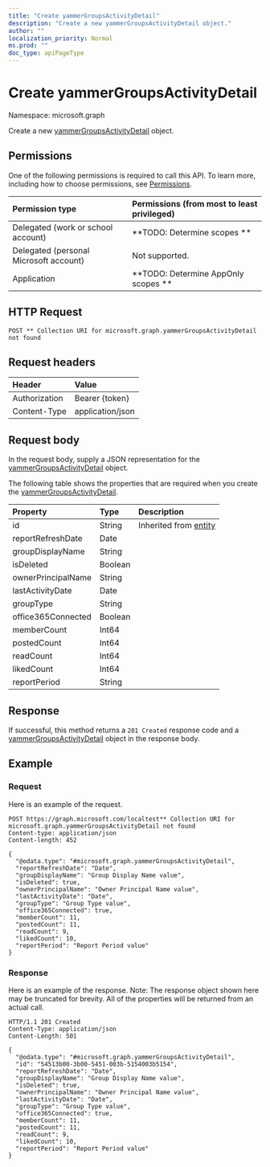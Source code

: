 ```yaml
---
title: "Create yammerGroupsActivityDetail"
description: "Create a new yammerGroupsActivityDetail object."
author: ""
localization_priority: Normal
ms.prod: ""
doc_type: apiPageType
---
```


# Create yammerGroupsActivityDetail

Namespace: microsoft.graph

Create a new [yammerGroupsActivityDetail](../resources/yammergroupsactivitydetail.md) object.

## Permissions
One of the following permissions is required to call this API. To learn more, including how to choose permissions, see [Permissions](/concepts/permissions-reference.md).

|Permission type|Permissions (from most to least privileged)|
|:---|:---|
|Delegated (work or school account)|**TODO: Determine scopes **|
|Delegated (personal Microsoft account)|Not supported.|
|Application|**TODO: Determine AppOnly scopes **|

## HTTP Request
<!-- {
  "blockType": "ignored"
}
-->
``` http
POST ** Collection URI for microsoft.graph.yammerGroupsActivityDetail not found
```

## Request headers
|Header|Value|
|:---|:---|
|Authorization|Bearer {token}|
|Content-Type|application/json|

## Request body
In the request body, supply a JSON representation for the [yammerGroupsActivityDetail](../resources/yammergroupsactivitydetail.md) object.

The following table shows the properties that are required when you create the [yammerGroupsActivityDetail](../resources/yammergroupsactivitydetail.md).

|Property|Type|Description|
|:---|:---|:---|
|id|String| Inherited from [entity](../resources/entity.md)|
|reportRefreshDate|Date||
|groupDisplayName|String||
|isDeleted|Boolean||
|ownerPrincipalName|String||
|lastActivityDate|Date||
|groupType|String||
|office365Connected|Boolean||
|memberCount|Int64||
|postedCount|Int64||
|readCount|Int64||
|likedCount|Int64||
|reportPeriod|String||



## Response
If successful, this method returns a `201 Created` response code and a [yammerGroupsActivityDetail](../resources/yammergroupsactivitydetail.md) object in the response body.

## Example

### Request
Here is an example of the request.
<!-- {
  "blockType": "request",
  "name": "create_yammergroupsactivitydetail_from_"
}
-->
``` http
POST https://graph.microsoft.com/localtest** Collection URI for microsoft.graph.yammerGroupsActivityDetail not found
Content-type: application/json
Content-length: 452

{
  "@odata.type": "#microsoft.graph.yammerGroupsActivityDetail",
  "reportRefreshDate": "Date",
  "groupDisplayName": "Group Display Name value",
  "isDeleted": true,
  "ownerPrincipalName": "Owner Principal Name value",
  "lastActivityDate": "Date",
  "groupType": "Group Type value",
  "office365Connected": true,
  "memberCount": 11,
  "postedCount": 11,
  "readCount": 9,
  "likedCount": 10,
  "reportPeriod": "Report Period value"
}
```

### Response
Here is an example of the response. Note: The response object shown here may be truncated for brevity. All of the properties will be returned from an actual call.
<!-- {
  "blockType": "response",
  "truncated": true,
  "@odata.type": "microsoft.graph.yammergroupsactivitydetail"
}
-->
``` http
HTTP/1.1 201 Created
Content-Type: application/json
Content-Length: 501

{
  "@odata.type": "#microsoft.graph.yammerGroupsActivityDetail",
  "id": "54513b00-3b00-5451-003b-5154003b5154",
  "reportRefreshDate": "Date",
  "groupDisplayName": "Group Display Name value",
  "isDeleted": true,
  "ownerPrincipalName": "Owner Principal Name value",
  "lastActivityDate": "Date",
  "groupType": "Group Type value",
  "office365Connected": true,
  "memberCount": 11,
  "postedCount": 11,
  "readCount": 9,
  "likedCount": 10,
  "reportPeriod": "Report Period value"
}
```

